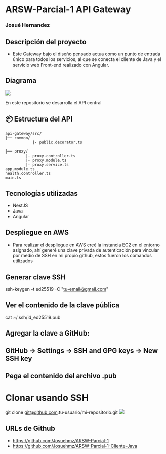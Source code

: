# ARSW-Parcial-1 API Gateway
### Josué Hernandez

## Descripción del proyecto
- Este Gateway bajo el diseño pensado actua como un punto de entrada único para todos los servicios, al que se conecta el cliente de Java y el servicio web Front-end realizado con Angular.
## Diagrama
![](img/image2.jpeg)

En este repositorio se desarrolla el API central
## 📦 Estructura del API

```
api-gateway/src/
├── common/
            |- public.decorator.ts
           
├── proxy/ 
         |- proxy.controller.ts
         |- proxy.module.ts
         |- proxy.service.ts           
app.module.ts
health.controller.ts
main.ts      
```

## Tecnologías utilizadas
- NestJS
- Java
- Angular

## Despliegue en AWS
- Para realizar el despliegue en AWS creé la instancia EC2 en el entorno asignado, ahí generé una clave privada de autenticación para vincular por medio de SSH en mi propio github, estos fueron los comandos utilizados
## Generar clave SSH
ssh-keygen -t ed25519 -C "tu-email@gmail.com"

## Ver el contenido de la clave pública
cat ~/.ssh/id_ed25519.pub

## Agregar la clave a GitHub:
## GitHub → Settings → SSH and GPG keys → New SSH key
## Pega el contenido del archivo .pub

# Clonar usando SSH
git clone git@github.com:tu-usuario/mi-repositorio.git
 ![](img/image.jpeg)

 ## URLs de Github
 - https://github.com/Josuehmz/ARSW-Parcial-1
 - https://github.com/Josuehmz/ARSW-Parcial-1-Cliente-Java